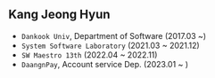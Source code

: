 ## Kang Jeong Hyun

- `Dankook Univ`, Department of Software (2017.03 ~)
- `System Software Laboratory` (2021.03 ~ 2021.12)
- `SW Maestro 13th` (2022.04 ~ 2022.11)
- `DaangnPay`, Account service Dep. (2023.01 ~ )
